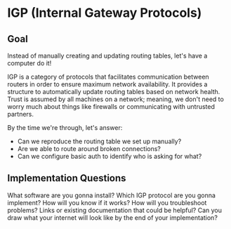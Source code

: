 # IGP (Internal Gateway Protocols)

## Goal

Instead of manually creating and updating routing tables, let's have a computer do it!

IGP is a category of protocols that facilitates communication between routers in order to ensure maximum network availability. It provides a structure to automatically update routing tables based on network health. Trust is assumed by all machines on a network; meaning, we don't need to worry much about things like firewalls or communicating with untrusted partners.

By the time we're through, let's answer:

- Can we reproduce the routing table we set up manually?
- Are we able to route around broken connections?
- Can we configure basic auth to identify who is asking for what?

## Implementation Questions

What software are you gonna install?
Which IGP protocol are you gonna implement?
How will you know if it works?
How will you troubleshoot problems?
Links or existing documentation that could be helpful?
Can you draw what your internet will look like by the end of your implementation?
